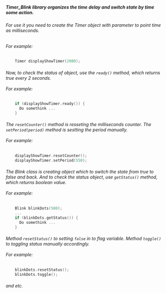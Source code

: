 ##### Timer_Blink library organizes the time delay and switch state by time some action.

###### For use it you need to create the Timer object with parameter to point time as milliseconds. <br> 
###### For example:
```c++
    Timer displayShowTimer(2000);
```
###### Now, to check the status of object, use the ```ready()``` method, which returns true every 2 seconds. <br><br>For example:
```c++
    if (displayShowTimer.ready()) {
      Do somethink ...
    }
```
###### The `resetCounter()` method is resseting the milliseconds counter. The ```setPeriod(period)``` method is sestting the period manually. <br><br>For example:
```c++
    displayShowTimer.resetCounter();
    displayShowTimer.setPeriod(550);
```
###### The Blink class is creating object which to switch the state from true to false and back. And to check the status object, use ```getStatus()``` method, which returns boolean value. <br><br>For example:
```c++
    Blink blinkDots(500);
    ...
    if (blinkDots.getStatus()) {
      Do somethink ...
    }
```
###### Method `resetStatus()` to setting `false` in to flag variable. Method `toggle()` to toggling status manually accordingly. <br><br>For example:
```c++
    blinkDots.resetStatus();
    blinkDots.toggle();
```
###### and etc.
